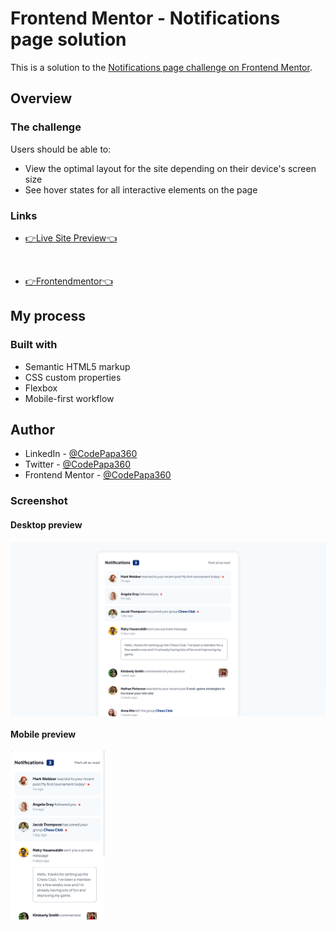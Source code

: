 # Frontend Mentor - Notifications page solution

This is a solution to the [Notifications page challenge on Frontend Mentor](https://www.frontendmentor.io/challenges/notifications-page-DqK5QAmKbC).

## Overview

### The challenge

Users should be able to:

- View the optimal layout for the site depending on their device's screen size
- See hover states for all interactive elements on the page

### Links

- [👉Live Site Preview👈](https://notification-page-design.netlify.app/)
<br>

- [👉Frontendmentor👈](https://www.frontendmentor.io/solutions/notifications-page-responsive-tDAU6NzCHa)

## My process

### Built with

- Semantic HTML5 markup
- CSS custom properties
- Flexbox
- Mobile-first workflow

## Author

- LinkedIn - [@CodePapa360](https://www.linkedin.com/in/codepapa360)
- Twitter - [@CodePapa360](https://www.twitter.com/CodePapa360)
- Frontend Mentor - [@CodePapa360](https://www.frontendmentor.io/profile/CodePapa360)

### Screenshot

#### Desktop preview

<p><img align="center" src="design/Notifications page solution screenshot - desktop preview.png"/></p>

#### Mobile preview 

<p><img align="center" width="30%" src="design/Notifications page solution screenshot - mobile preview.png"/></p>
